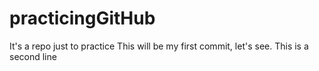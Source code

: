 # practicingGitHub
It's  a repo just to practice 
This will be my first commit, let's see.
This is a second line